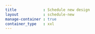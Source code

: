 ```yaml
---
title            : Schedule new design
layout           : schedule-new
manage-container : true  
container_type   : xxl
---
```


